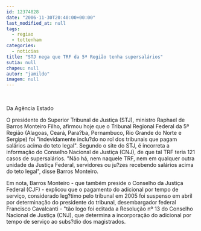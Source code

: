 ```yaml
---
id: 12374828
date: "2006-11-30T20:40:00+00:00"
last_modified_at: null
tags:
  - regiao
  - tottenham
categories:
  - noticias
title: "STJ nega que TRF da 5ª Região tenha supersalários"
sutia: null
chapeu: null
autor: "jamildo"
imagem: null
---
```

<p>&nbsp;</p>
<p>Da Ag&ecirc;ncia Estado</p>
<p>O presidente do Superior Tribunal de Justi&ccedil;a (STJ), ministro Raphael de Barros Monteiro Filho, afirmou hoje que o Tribunal Regional Federal da 5&ordf; Regi&atilde;o (Alagoas, Cear&aacute;, Para?ba, Pernambuco, Rio Grande do Norte e Sergipe) foi "indevidamente inclu?do no rol dos tribunais que pagam sal&aacute;rios acima do teto legal". Segundo o site do STJ, &eacute; incorreta a informa&ccedil;&atilde;o do Conselho Nacional de Justi&ccedil;a (CNJ), de que tal TRF teria 121 casos de supersal&aacute;rios. "N&atilde;o h&aacute;, nem naquele TRF, nem em qualquer outra unidade da Justi&ccedil;a Federal, servidores ou ju?zes recebendo sal&aacute;rios acima do teto legal", disse Barros Monteiro.</p>
<p>Em nota, Barros Monteiro - que tamb&eacute;m preside o Conselho da Justi&ccedil;a Federal (CJF) - explicou que o pagamento do adicional por tempo de servi&ccedil;o, considerado leg?timo pelo tribunal em 2005 foi suspenso em abril por determina&ccedil;&atilde;o do presidente do tribunal, desembargador federal Francisco Cavalcanti - "t&atilde;o logo foi editada a Resolu&ccedil;&atilde;o n&ordm; 13 do Conselho Nacional de Justi&ccedil;a (CNJ), que determina a incorpora&ccedil;&atilde;o do adicional por tempo de servi&ccedil;o ao subs?dio dos magistrados.</p>
